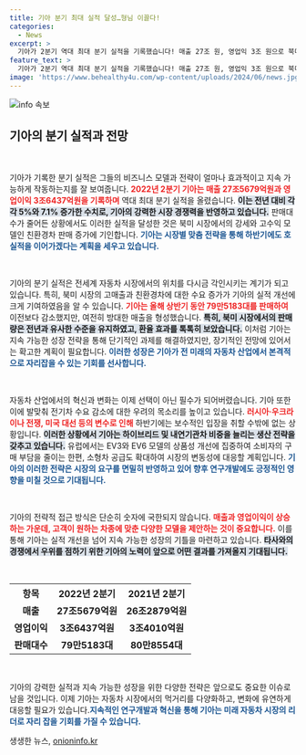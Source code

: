 ```yaml
---
title: 기아 분기 최대 실적 달성…형님 이끌다!
categories:
  - News
excerpt: >
  기아가 2분기 역대 최대 분기 실적을 기록했습니다! 매출 27조 원, 영업익 3조 원으로 북미 시장 강세에 친환경차 판매 증가가 주요 요인. 하반기엔 맞춤 전략으로 새로운 돌파구를 모색한다고 합니다. 클릭해서 자세히 알아보세요!
feature_text: >
  기아가 2분기 역대 최대 분기 실적을 기록했습니다! 매출 27조 원, 영업익 3조 원으로 북미 시장 강세에 친환경차 판매 증가가 주요 요인. 하반기엔 맞춤 전략으로 새로운 돌파구를 모색한다고 합니다. 클릭해서 자세히 알아보세요!
image: 'https://www.behealthy4u.com/wp-content/uploads/2024/06/news.jpg'
---
```


<p><img src="https://www.behealthy4u.com/wp-content/uploads/2024/06/news.jpg" alt="info 속보" /></p>

<h2 data-ke-size="size26">기아의 분기 실적과 전망</h2>

<p data-ke-size="size16">&nbsp;</p>

<p>기아가 기록한 분기 실적은 그들의 비즈니스 모델과 전략이 얼마나 효과적이고 지속 가능하게 작동하는지를 잘 보여줍니다. <b><span style="color: #ee2323;">2022년 2분기 기아는 매출 27조5679억원과 영업이익 3조6437억원을 기록하며</span></b> 역대 최대 분기 실적을 올렸습니다. <b><span style="background-color: #21538527;">이는 전년 대비 각각 5%와 7.1% 증가한 수치로, 기아의 강력한 시장 경쟁력을 반영하고 있습니다.</span></b> 판매대수가 줄어든 상황에서도 이러한 실적을 달성한 것은 북미 시장에서의 강세와 고수익 모델인 친환경차 판매 증가에 기인합니다. <b><span style="color: #1a5490;">기아는 시장별 맞춤 전략을 통해 하반기에도 호실적을 이어가겠다는 계획을 세우고 있습니다.</span></b></p>

<p data-ke-size="size16">&nbsp;</p>

<p>기아의 분기 실적은 전세계 자동차 시장에서의 위치를 다시금 각인시키는 계기가 되고 있습니다. 특히, 북미 시장의 고매출과 친환경차에 대한 수요 증가가 기아의 실적 개선에 크게 기여하였음을 알 수 있습니다. <b><span style="color: #ee2323;">기아는 올해 상반기 동안 79만5183대를 판매하여</span></b> 이전보다 감소했지만, 여전히 방대한 매출을 형성했습니다. <b><span style="background-color: #21538527;">특히, 북미 시장에서의 판매량은 전년과 유사한 수준을 유지하였고, 환율 효과를 톡톡히 보았습니다.</span></b> 이처럼 기아는 지속 가능한 성장 전략을 통해 단기적인 과제를 해결하였지만, 장기적인 전망에 있어서는 확고한 계획이 필요합니다. <b><span style="color: #1a5490;">이러한 성장은 기아가 전 미래의 자동차 산업에서 본격적으로 자리잡을 수 있는 기회를 선사합니다.</span></b></p>

<p data-ke-size="size16">&nbsp;</p>

<p>자동차 산업에서의 혁신과 변화는 이제 선택이 아닌 필수가 되어버렸습니다. 기아 또한 이에 발맞춰 전기차 수요 감소에 대한 우려의 목소리를 높이고 있습니다. <b><span style="color: #ee2323;">러시아·우크라이나 전쟁, 미국 대선 등의 변수로 인해</span></b> 하반기에는 보수적인 입장을 취할 수밖에 없는 상황입니다. <b><span style="background-color: #21538527;">이러한 상황에서 기아는 하이브리드 및 내연기관차 비중을 늘리는 생산 전략을 갖추고 있습니다.</span></b> 유럽에서는 EV3와 EV6 모델의 상품성 개선에 집중하여 소비자의 구매 부담을 줄이는 한편, 소형차 공급도 확대하여 시장의 변동성에 대응할 계획입니다. <b><span style="color: #1a5490;">기아의 이러한 전략은 시장의 요구를 면밀히 반영하고 있어 향후 연구개발에도 긍정적인 영향을 미칠 것으로 기대됩니다.</span></b></p>

<p data-ke-size="size16">&nbsp;</p>

<p>기아의 전략적 접근 방식은 단순히 숫자에 국한되지 않습니다. <b><span style="color: #ee2323;">매출과 영업이익이 상승하는 가운데, 고객이 원하는 차종에 맞춘 다양한 모델을 제안하는 것이 중요합니다.</span></b> 이를 통해 기아는 실적 개선을 넘어 지속 가능한 성장의 기틀을 마련하고 있습니다. <b><span style="background-color: #21538527;">타사와의 경쟁에서 우위를 점하기 위한 기아의 노력이 앞으로 어떤 결과를 가져올지 기대됩니다.</span></b> </p>

<p data-ke-size="size16">&nbsp;</p>

<table style="width: 100%; border-collapse: collapse;">
  <tr>
    <th style="text-align: center; height: 17px;"><b>항목</b></th>
    <th style="text-align: center; height: 17px;"><b>2022년 2분기</b></th>
    <th style="text-align: center; height: 17px;"><b>2021년 2분기</b></th>
  </tr>
  <tr>
    <td style="text-align: center; height: 17px;"><b>매출</b></td>
    <td style="text-align: center; height: 17px;"><b>27조5679억원</b></td>
    <td style="text-align: center; height: 17px;"><b>26조2879억원</b></td>
  </tr>
  <tr>
    <td style="text-align: center; height: 17px;"><b>영업이익</b></td>
    <td style="text-align: center; height: 17px;"><b>3조6437억원</b></td>
    <td style="text-align: center; height: 17px;"><b>3조4010억원</b></td>
  </tr>
  <tr>
    <td style="text-align: center; height: 17px;"><b>판매대수</b></td>
    <td style="text-align: center; height: 17px;"><b>79만5183대</b></td>
    <td style="text-align: center; height: 17px;"><b>80만8554대</b></td>
  </tr>
</table>

<p data-ke-size="size16">&nbsp;</p>

<p>기아의 강력한 실적과 지속 가능한 성장을 위한 다양한 전략은 앞으로도 중요한 이슈로 남을 것입니다. 이제 기아는 자동차 시장에서의 먹거리를 다양화하고, 변화에 유연하게 대응할 필요가 있습니다.<b><span style="color: #1a5490;">지속적인 연구개발과 혁신을 통해 기아는 미래 자동차 시장의 리더로 자리 잡을 기회를 가질 수 있습니다.</span></b></p>
생생한 뉴스, <a href="https://onioninfo.kr" rel="dofollow">onioninfo.kr</a>


